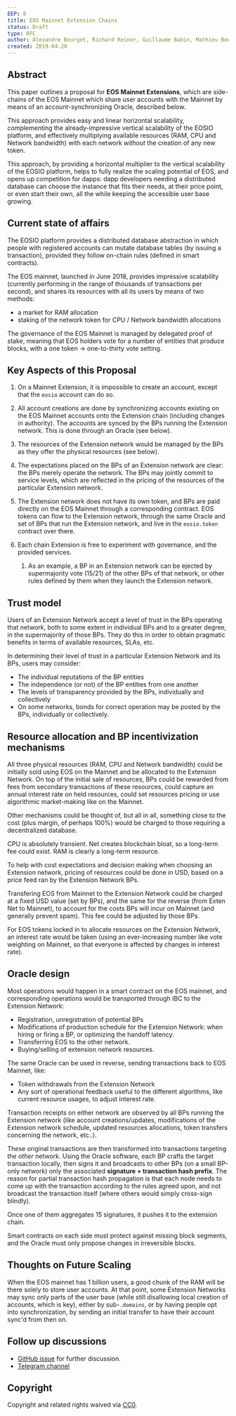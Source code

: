 ```yaml
---
EEP: 6
title: EOS Mainnet Extension Chains
status: Draft
type: RFC
author: Alexandre Bourget, Richard Reiner, Guillaume Babin, Mathieu Boulianne
created: 2019-04-20
---
```


## Abstract

This paper outlines a proposal for __EOS Mainnet Extensions__, which are side-chains of the EOS Mainnet which share user accounts with the Mainnet by means of an account-synchronizing Oracle, described below.

This approach provides easy and linear horizontal scalability, complementing the already-impressive vertical scalability of the EOSIO platform, and effectively multiplying available resources (RAM, CPU and Network bandwidth) with each network _without_ the creation of any new token.

This approach, by providing a horizontal multiplier to the vertical scalability of the EOSIO platform, helps to fully realize the scaling potential of EOS, and opens up competition for dapps: dapp developers needing a distributed database can choose the instance that fits their needs, at their price point, or even start their own, all the while keeping the accessible user base growing.



## Current state of affairs

The EOSIO platform provides a distributed database abstraction in which people with registered accounts can mutate database tables (by issuing a transaction), provided they follow on-chain rules (defined in smart contracts).

The EOS mainnet, launched in June 2018, provides impressive scalability (currently performing in the range of thousands of transactions per second), and shares its resources with all its users by means of two methods:

* a market for RAM allocation
* staking of the network token for CPU / Network bandwidth allocations

The governance of the EOS Mainnet is managed by delegated proof of stake, meaning that EOS holders vote for a number of entities that produce blocks, with a one token -> one-to-thirty vote setting.



## Key Aspects of this Proposal

1. On a Mainnet Extension, it is impossible to create an account, except that the `eosio` account can do so.

2. All account creations are done by synchronizing accounts existing on the EOS Mainnet accounts onto the Extension chain (including changes in authority). The accounts are synced by the BPs running the Extension network. This is done through an Oracle (see below).

3. The resources of the Extension network would be managed by the BPs as they offer the physical resources (see below).

4. The expectations placed on the BPs of an Extension network are clear: the BPs merely operate the network.  The BPs may jointly commit to service levels, which are reflected in the pricing of the resources of the particular Extension network.

5. The Extension network does not have its own token, and BPs are paid directly on the EOS Mainnet through a corresponding contract. EOS tokens can flow to the Extension network, through the same Oracle and set of BPs that run the Extension network, and live in the `eosio.token` contract over there.

6. Each chain Extension is free to experiment with governance, and the provided services.

    1. As an example, a BP in an Extension network can be ejected by supermajority vote (15/21) of the other BPs of that network, or other rules defined by them when they launch the Extension network.



## Trust model

Users of an Extension Network accept a level of trust in the BPs operating that network, both to some extent in individual BPs and to a greater degree, in the supermajority of those BPs.  They do this in order to obtain pragmatic benefits in terms of available resources, SLAs, etc.

In determining their level of trust in a particular Extension Network and its BPs, users may consider:

* The individual reputations of the BP entities
* The independence (or not) of the BP entities from one another
* The levels of transparency provided by the BPs, individually and collectively
* On some networks, bonds for correct operation may be posted by the BPs, individually or collectively.



## Resource allocation and BP incentivization mechanisms

All three physical resources (RAM, CPU and Network bandwidth) could be initially sold using EOS on the Mainnet and be allocated to the Extension Network. On top of the initial sale of resources, BPs could be rewarded from fees from secondary transactions of these resources, could capture an annual interest rate on held resources, could set resources pricing or use algorithmic market-making like on the Mainnet.

Other mechanisms could be thought of, but all in all, something close to the cost (plus margin, of perhaps 100%) would be charged to those requiring a decentralized database.

CPU is absolutely transient. Net creates blockchain bloat, so a long-term fee could exist. RAM is clearly a long-term resource.

To help with cost expectations and decision making when choosing an Extension network, pricing of resources could be done in USD, based on a price feed ran by the Extension Network BPs.

Transfering EOS from Mainnet to the Extension Network could be charged at a fixed USD value (set by BPs), and the same for the reverse (from Exten Net to Mainnet), to account for the costs BPs will incur on Mainnet (and generally prevent spam). This fee could be adjusted by those BPs.

For EOS tokens locked in to allocate resources on the Extension Network, an interest rate would be taken (using an ever-increasing number like vote weighting on Mainnet, so that everyone is affected by changes in interest rate).



## Oracle design

Most operations would happen in a smart contract on the EOS mainnet, and corresponding operations would be transported through IBC to the Extension Network:

* Registration, unregistration of potential BPs
* Modifications of production schedule for the Extension Network: when hiring or firing a BP, or optimizing the handoff latency.
* Transferring EOS to the other network.
* Buying/selling of extension network resources.

The same Oracle can be used in reverse, sending transactions back to EOS Mainnet, like:

* Token withdrawals from the Extension Network
* Any sort of operational feedback useful to the different algorithms, like current resource usages, to adjust interest rate.

Transaction receipts on either network are observed by all BPs running the Extension network (like account creations/updates, modifications of the Extension network schedule, updated resources allocations, token transfers concerning the network, etc..).

These original transactions are then transformed into transactions targeting the _other_ network.  Using the Oracle software, each BP crafts the target transaction locally, then signs it and broadcasts to other BPs (on a small BP-only network) only the associated **signature + transaction hash prefix**. The reason for partial transaction hash propagation is that each node needs to come up with the transaction according to the rules agreed upon, and not broadcast the transaction itself (where others would simply cross-sign blindly).

Once one of them aggregates 15 signatures, it pushes it to the extension chain.

Smart contracts on each side must protect against missing block segments, and the Oracle must only propose changes in irreversible blocks.



## Thoughts on Future Scaling

When the EOS mainnet has 1 billion users, a good chunk of the RAM will be there solely to store user accounts.  At that point, some Extension Networks may sync only parts of the user base (while still disallowing local creation of accounts, which is key),  either by sub-`.domains`, or by having people opt into synchronization, by sending an initial transfer to have their account sync'd from then on.


## Follow up discussions

* [GitHub issue](https://github.com/eoscanada/EEPs/issues/32) for further discussion.
* [Telegram channel](https://t.me/eos_extensions)


## Copyright

Copyright and related rights waived via [CC0](https://creativecommons.org/publicdomain/zero/1.0/).
